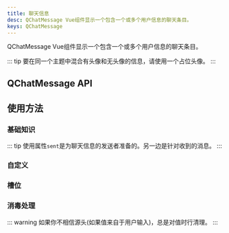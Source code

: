 ```yaml
---
title: 聊天信息
desc: QChatMessage Vue组件显示一个包含一个或多个用户信息的聊天条目。
keys: QChatMessage
---
```


QChatMessage Vue组件显示一个包含一个或多个用户信息的聊天条目。

::: tip
要在同一个主题中混合有头像和无头像的信息，请使用一个占位头像。
:::

## QChatMessage API

<doc-api file="QChatMessage" />

## 使用方法

### 基础知识

::: tip
使用属性`sent`是为聊天信息的发送者准备的。另一边是针对收到的消息。
:::

<doc-example title="基础" file="QChatMessage/Basic" />

<doc-example title="名称" file="QChatMessage/Name" />

<doc-example title="头像" file="QChatMessage/Avatar" />

<doc-example title="印章" file="QChatMessage/Stamp" />

<doc-example title="标签" file="QChatMessage/Label" />

### 自定义

<doc-example title="文本和背景颜色" file="QChatMessage/Color" />

<doc-example title="大小" file="QChatMessage/Size" />

### 槽位

<doc-example title="默认插槽" file="QChatMessage/SlotDefault" />

<doc-example title="头像/图章/名字插槽" file="QChatMessage/SlotAvatarStampName" />

### 消毒处理

::: warning
如果你不相信源头(如果值来自于用户输入)，总是对值时行清理。
:::

<doc-example title="消毒的内容" file="QChatMessage/Sanitize" />
